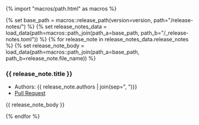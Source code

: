 {% import "macros/path.html" as macros %}

{% set base_path = macros::release_path(version=version, path="/release-notes/") %}
{% set release_notes_data = load_data(path=macros::path_join(path_a=base_path, path_b="/_release-notes.toml")) %}
{% for release_note in release_notes_data.release_notes %}
{% set release_note_body = load_data(path=macros::path_join(path_a=base_path, path_b=release_note.file_name)) %}

### {{ release_note.title }}

<ul class="release-feature-meta">
  <li>Authors: {{ release_note.authors | join(sep=", ")}}</li>
  <li><a href="{{ release_note.url }}">Pull Request</a></li>
</ul>

{{ release_note_body }}

{% endfor %}
